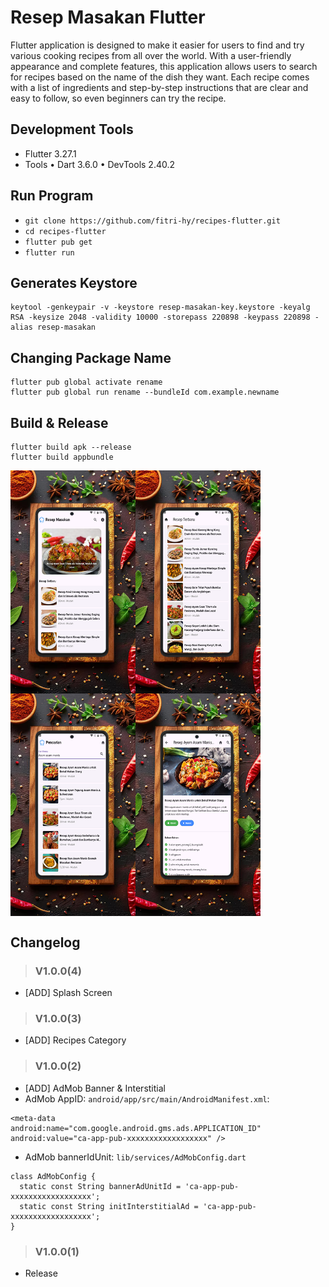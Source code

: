 # Resep Masakan Flutter

Flutter application is designed to make it easier for users to find and try various cooking recipes from all over the world. With a user-friendly appearance and complete features, this application allows users to search for recipes based on the name of the dish they want. Each recipe comes with a list of ingredients and step-by-step instructions that are clear and easy to follow, so even beginners can try the recipe.

## Development Tools

- Flutter 3.27.1
- Tools • Dart 3.6.0 • DevTools 2.40.2

## Run Program

- `git clone https://github.com/fitri-hy/recipes-flutter.git`
- `cd recipes-flutter`
- `flutter pub get`
- `flutter run`

## Generates Keystore

```
keytool -genkeypair -v -keystore resep-masakan-key.keystore -keyalg RSA -keysize 2048 -validity 10000 -storepass 220898 -keypass 220898 -alias resep-masakan
```

## Changing Package Name

```
flutter pub global activate rename
flutter pub global run rename --bundleId com.example.newname
```

## Build & Release

```
flutter build apk --release
flutter build appbundle
```

<div style="display: flex; flex-wrap: wrap;">
  <img src="./assets/production/a1.png" alt="ss1" width="200"/>
  <img src="./assets/production/a2.png" alt="ss2" width="200"/>
  <img src="./assets/production/a3.png" alt="ss3" width="200"/>
  <img src="./assets/production/a4.png" alt="ss4" width="200"/>
</div>

## Changelog

> ### V1.0.0(4)

- [ADD] Splash Screen

> ### V1.0.0(3)

- [ADD] Recipes Category

> ### V1.0.0(2)

- [ADD] AdMob Banner & Interstitial
- AdMob AppID: `android/app/src/main/AndroidManifest.xml`:

```
<meta-data
android:name="com.google.android.gms.ads.APPLICATION_ID"
android:value="ca-app-pub-xxxxxxxxxxxxxxxxxx" />
```
- AdMob bannerIdUnit: `lib/services/AdMobConfig.dart`

```
class AdMobConfig {
  static const String bannerAdUnitId = 'ca-app-pub-xxxxxxxxxxxxxxxxxx';
  static const String initInterstitialAd = 'ca-app-pub-xxxxxxxxxxxxxxxxxx';
}
```


> ### V1.0.0(1)

- Release
